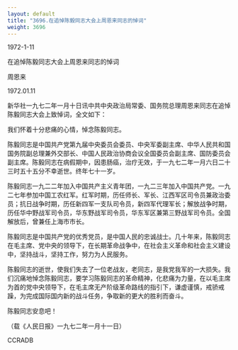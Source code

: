 ```yaml
---
layout: default
title: "3696.在追悼陈毅同志大会上周恩来同志的悼词"
weight: 3696
---
```


1972-1-11

在追悼陈毅同志大会上周恩来同志的悼词

周恩来

1972.01.11

新华社一九七二年一月十日讯中共中央政治局常委、国务院总理周恩来同志在追悼陈毅同志大会上致悼词，全文如下：

我们怀着十分悲痛的心情，悼念陈毅同志。

陈毅同志是中国共产党第九届中央委员会委员、中央军委副主席、中华人民共和国国务院副总理兼外交部长、中国人民政治协商会议全国委员会副主席、国防委员会副主席。陈毅同志在病假期中，因患肠癌，治疗无效，于一九七二年一月六日二十三时五十五分不幸逝世。终年七十一岁。

陈毅同志一九二二年加入中国共产主义青年团，一九二三年加入中国共产党。一九二七年参加中国工农红军。红军时期，历任师长、军长、江西军区司令员兼政治委员；抗日战争时期，历任新四军一支队司令员，新四军代理军长；解放战争时期，历任华中野战军司令员，华东野战军司令员，华东军区兼第三野战军司令员。全国解放后，曾兼任上海市市长。

陈毅同志是中国共产党的优秀党员，是中国人民的忠诚战士。几十年来，陈毅同志在毛主席、党中央的领导下，在长期革命战争中，在社会主义革命和社会主义建设中，坚持战斗，坚持工作，努力为人民服务。

陈毅同志的逝世，使我们失去了一位老战友，老同志，是我党我军的一大损失。我们沉痛地悼念陈毅同志，要学习陈毅同志的革命精神，化悲痛为力量，在以毛主席为首的党中央领导下，在毛主席无产阶级革命路线的指引下，谦虚谨慎，戒骄戒躁，为完成国际国内新的战斗任务，争取新的更大的胜利而奋斗。

陈毅同志安息吧！

（载《人民日报》一九七二年一月十一日）

CCRADB

